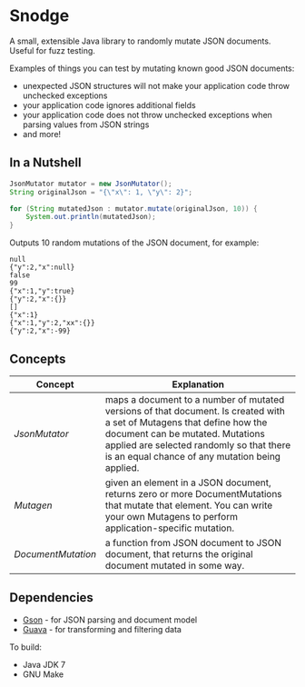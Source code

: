 Snodge
======

A small, extensible Java library to randomly mutate JSON documents. Useful for fuzz testing.

Examples of things you can test by mutating known good JSON documents:

- unexpected JSON structures will not make your application code throw unchecked exceptions
- your application code ignores additional fields
- your application code does not throw unchecked exceptions when parsing values from JSON strings
- and more!


In a Nutshell
-------------

~~~~~~~~~~~~~~~~~~~~~~java
JsonMutator mutator = new JsonMutator();
String originalJson = "{\"x\": 1, \"y\": 2}";

for (String mutatedJson : mutator.mutate(originalJson, 10)) {
    System.out.println(mutatedJson);
}
~~~~~~~~~~~~~~~~~~~~~~

Outputs 10 random mutations of the JSON document, for example:

~~~~~~~~~~~~~~~~~~~~~~
null
{"y":2,"x":null}
false
99
{"x":1,"y":true}
{"y":2,"x":{}}
[]
{"x":1}
{"x":1,"y":2,"xx":{}}
{"y":2,"x":-99}
~~~~~~~~~~~~~~~~~~~~~~


Concepts
--------

| **Concept**        | **Explanation** |
|--------------------|-----------------|
| *JsonMutator*      | maps a document to a number of mutated versions of that document. Is created with a set of Mutagens that define how the document can be mutated.  Mutations applied are selected randomly so that there is an equal chance of any mutation being applied. |
| *Mutagen*          | given an element in a JSON document, returns zero or more DocumentMutations that mutate that element.  You can write your own Mutagens to perform application-specific mutation. |
| *DocumentMutation* |  a function from JSON document to JSON document, that returns the original document mutated in some way. |

Dependencies
------------

* [Gson](https://code.google.com/p/google-gson/) - for JSON parsing and document model
* [Guava](https://code.google.com/p/guava-libraries/) - for transforming and filtering data

To build:

* Java JDK 7
* GNU Make 
